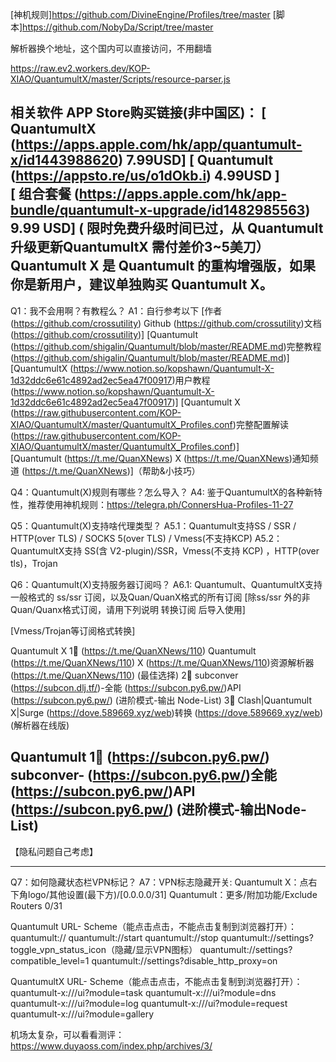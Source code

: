 [神机规则]https://github.com/DivineEngine/Profiles/tree/master
[脚本]https://github.com/NobyDa/Script/tree/master

解析器换个地址，这个国内可以直接访问，不用翻墙

https://raw.ev2.workers.dev/KOP-XIAO/QuantumultX/master/Scripts/resource-parser.js

相关软件 APP Store购买链接(非中国区)：
[ QuantumultX (https://apps.apple.com/hk/app/quantumult-x/id1443988620) 7.99USD]
[ Quantumult (https://appsto.re/us/o1dOkb.i) 4.99USD ]  
[ 组合套餐 (https://apps.apple.com/hk/app-bundle/quantumult-x-upgrade/id1482985563) 9.99 USD]
( 限时免费升级时间已过，从 Quantumult 升级更新QuantumultX 需付差价3~5美刀）
Quantumult X 是 Quantumult 的重构增强版，如果你是新用户，建议单独购买 Quantumult X。
-------------------------------------------
Q1：我不会用啊？有教程么？
A1：自行参考以下
[作者 (https://github.com/crossutility) Github  (https://github.com/crossutility)文档 (https://github.com/crossutility)]
[Quantumult  (https://github.com/shigalin/Quantumult/blob/master/README.md)完整教程 (https://github.com/shigalin/Quantumult/blob/master/README.md)] 
[QuantumultX  (https://www.notion.so/kopshawn/Quantumult-X-1d32ddc6e61c4892ad2ec5ea47f00917)用户教程 (https://www.notion.so/kopshawn/Quantumult-X-1d32ddc6e61c4892ad2ec5ea47f00917)]
[Quantumult X  (https://raw.githubusercontent.com/KOP-XIAO/QuantumultX/master/QuantumultX_Profiles.conf)完整配置解读 (https://raw.githubusercontent.com/KOP-XIAO/QuantumultX/master/QuantumultX_Profiles.conf)]  
[Quantumult (https://t.me/QuanXNews) X (https://t.me/QuanXNews)通知频道 (https://t.me/QuanXNews)]（帮助&小技巧）


Q4：Quantumult(X)规则有哪些？怎么导入？
A4: 鉴于QuantumultX的各种新特性，推荐使用神机规则：https://telegra.ph/ConnersHua-Profiles-11-27

Q5：Quantumult(X)支持啥代理类型？
A5.1：Quantumult支持SS / SSR / HTTP(over TLS) / SOCKS 5(over TLS) / Vmess(不支持KCP)
A5.2：QuantumultX支持 SS(含 V2-plugin)/SSR，Vmess(不支持 KCP) ，HTTP(over tls)，Trojan 

Q6：Quantumult(X)支持服务器订阅吗？
A6.1: Quantumult、QuantumultX支持一般格式的 ss/ssr 订阅，以及Quan/QuanX格式的所有订阅
[除ss/ssr 外的非 Quan/Quanx格式订阅，请用下列说明 转换订阅 后导入使用]

[Vmess/Trojan等订阅格式转换]

Quantumult X
1⃣️ (https://t.me/QuanXNews/110) Quantumult (https://t.me/QuanXNews/110) X (https://t.me/QuanXNews/110)资源解析器 (https://t.me/QuanXNews/110)  (最佳选择)
2⃣️ subconver (https://subcon.dlj.tf/)-全能 (https://subcon.py6.pw/)API (https://subcon.py6.pw/) (进阶模式-输出 Node-List)
3⃣️ Clash|Quantumult X|Surge  (https://dove.589669.xyz/web)转换 (https://dove.589669.xyz/web) (解析器在线版)

Quantumult
1⃣️ (https://subcon.py6.pw/) subconver- (https://subcon.py6.pw/)全能 (https://subcon.py6.pw/)API (https://subcon.py6.pw/) (进阶模式-输出Node-List)
------------------------
【隐私问题自己考虑】

----------------------------
Q7：如何隐藏状态栏VPN标记？
A7：VPN标志隐藏开关:
Quantumult X：点右下角logo/其他设置(最下方)/[0.0.0.0/31]
Quantumult：更多/附加功能/Exclude Routers 0/31

Quantumult URL- Scheme（能点击点击，不能点击复制到浏览器打开）：
quantumult://
quantumult://start
quantumult://stop
quantumult://settings?toggle_vpn_status_icon（隐藏/显示VPN图标）
quantumult://settings?compatible_level=1
quantumult://settings?disable_http_proxy=on

QuantumultX URL- Scheme（能点击点击，不能点击复制到浏览器打开）：
quantumult-x:///ui?module=task
quantumult-x:///ui?module=dns
quantumult-x:///ui?module=log
quantumult-x:///ui?module=request
quantumult-x:///ui?module=gallery

机场太复杂，可以看看测评：https://www.duyaoss.com/index.php/archives/3/
